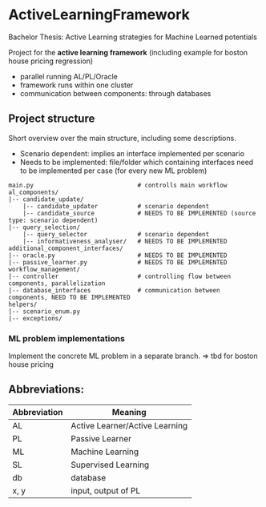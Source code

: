 # ActiveLearningFramework

Bachelor Thesis: Active Learning strategies for Machine Learned potentials

Project for the **active learning framework** (including example for boston house pricing regression)

- parallel running AL/PL/Oracle
- framework runs within one cluster
- communication between components: through databases

## Project structure

Short overview over the main structure, including some descriptions.

- Scenario dependent: implies an interface implemented per scenario
- Needs to be implemented: file/folder which containing interfaces need to be implemented per case (for every new ML problem)

```
main.py                             # controlls main workflow
al_components/
|-- candidate_update/               
    |-- candidate_updater           # scenario dependent
    |-- candidate_source            # NEEDS TO BE IMPLEMENTED (source type: scenario dependent)
|-- query_selection/                
    |-- query_selector              # scenario dependent
    |-- informativeness_analyser/   # NEEDS TO BE IMPLEMENTED
additional_component_interfaces/
|-- oracle.py                       # NEEDS TO BE IMPLEMENTED
|-- passive_learner.py              # NEEDS TO BE IMPLEMENTED
workflow_management/
|-- controller                      # controlling flow between components, parallelization
|-- database_interfaces             # communication between components, NEED TO BE IMPLEMENTED
helpers/
|-- scenario_enum.py
|-- exceptions/
```

### ML problem implementations

Implement the concrete ML problem in a separate branch. => tbd for boston house pricing

## Abbreviations:

| Abbreviation | Meaning                        |
|--------------|--------------------------------|
| AL           | Active Learner/Active Learning |
| PL           | Passive Learner                |
| ML           | Machine Learning               |
| SL           | Supervised Learning            |
| db           | database                       |
| x, y         | input, output of PL            |

